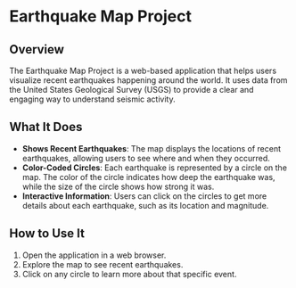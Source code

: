 # Earthquake Map Project

## Overview
The Earthquake Map Project is a web-based application that helps users visualize recent earthquakes happening around the world. It uses data from the United States Geological Survey (USGS) to provide a clear and engaging way to understand seismic activity.

## What It Does
- **Shows Recent Earthquakes**: The map displays the locations of recent earthquakes, allowing users to see where and when they occurred.
- **Color-Coded Circles**: Each earthquake is represented by a circle on the map. The color of the circle indicates how deep the earthquake was, while the size of the circle shows how strong it was.
- **Interactive Information**: Users can click on the circles to get more details about each earthquake, such as its location and magnitude.

## How to Use It
1. Open the application in a web browser.
2. Explore the map to see recent earthquakes.
3. Click on any circle to learn more about that specific event.